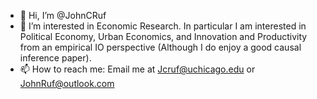 - 👋 Hi, I’m @JohnCRuf
- 👀 I’m interested in Economic Research. In particular I am interested in Political Economy, Urban Economics, and Innovation and Productivity from an empirical IO perspective (Although I do enjoy a good causal inference paper). 
- 📫 How to reach me: Email me at Jcruf@uchicago.edu or JohnRuf@outlook.com

